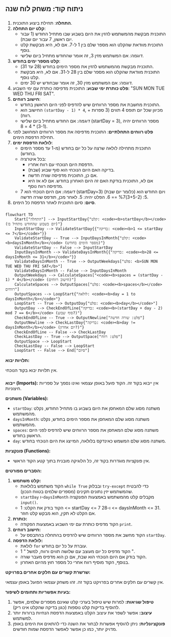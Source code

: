 ## ניתוח קוד: משחק לוח שנה

### <algorithm>
1.  **התחלה**: תחילת ביצוע התוכנית.
2.  **קלט יום התחלה**:
    *   התוכנית מבקשת מהמשתמש להזין את היום בשבוע שבו מתחיל החודש (1 עבור יום ראשון, 7 עבור יום שבת).
    *   התוכנית מוודאת שהקלט הוא מספר שלם בין 1 ל-7. אם לא, היא מבקשת קלט נוסף.
    *   *דוגמה:* אם המשתמש מזין 3, זה אומר שהחודש מתחיל ביום שלישי.
3.  **קלט מספר ימים בחודש**:
    *   התוכנית מבקשת מהמשתמש להזין את מספר הימים בחודש (28 עד 31).
    *   התוכנית מוודאת שהקלט הוא מספר שלם בין 28 ל-31. אם לא, היא מבקשת קלט נוסף.
    *   *דוגמה:* אם המשתמש מזין 30, זה אומר שבחודש יש 30 ימים.
4.  **פלט כותרת ימי שבוע**: התוכנית מדפיסה כותרת עם ימי השבוע: "SUN MON TUE WED THU FRI SAT".
5.  **חישוב רווחים**:
    *   התוכנית מחשבת את מספר הרווחים שיש להדפיס לפני היום הראשון בחודש.
    *   החישוב הוא `(startDay - 1) * 4`, מכיוון שכל יום תופס 4 תווים (3 ספרות + רווח).
    *   *דוגמה:* אם החודש מתחיל ביום שלישי (startDay = 3), מספר הרווחים יהיה (3-1) * 4 = 8.
6.  **פלט רווחים התחלתיים**: התוכנית מדפיסה את מספר הרווחים המחושב לפני תחילת הדפסת הימים.
7.  **לולאת הדפסת ימים**:
    *   התוכנית מתחילה לולאה שרצה על כל יום בחודש (מ-1 עד מספר הימים בחודש).
    *   בכל איטרציה:
        *   הדפסת היום הנוכחי עם רווח אחריו.
        *   בדיקה האם היום הנוכחי הוא סוף שבוע (שבת).
        *   אם כן, התוכנית מדפיסה שורה חדשה.
        *    אם לא, התוכנית בודקת האם זה היום האחרון בחודש. אם לא אז היא מדפיסה רווח נוסף.
    *   *דוגמה:* אם היום הנוכחי הוא 7 (startDay=3) (כלומר יום שבת) ויום החודש הוא 5: (3+5-2)%7 == 6. הפלט יהיה: 5. לאחר מכן, תודפס שורה חדשה.
8.  **סיום**: סיום התוכנית לאחר הדפסת כל הימים.

### <mermaid>
```mermaid
flowchart TD
    Start["התחלה"] --> InputStartDay{"קלט: <code><b>startDay</b></code> (יום בשבוע שהחודש מתחיל בו)"}
    InputStartDay --> ValidateStartDay{{"בדיקה: <code><b>1 <= startDay <= 7</b></code>"}}
    ValidateStartDay -- True --> InputDaysInMonth{"קלט: <code><b>daysInMonth</b></code> (מספר הימים בחודש)"}
    ValidateStartDay -- False --> InputStartDay
    InputDaysInMonth --> ValidateDaysInMonth{{"בדיקה: <code><b>28 <= daysInMonth <= 31</b></code>"}}
    ValidateDaysInMonth -- True --> OutputWeekdays["פלט: <b>SUN MON TUE WED THU FRI SAT</b>"]
    ValidateDaysInMonth -- False --> InputDaysInMonth
    OutputWeekdays --> CalculateSpaces["<code><b>spaces = (startDay - 1) * 4</b></code> (חישוב רווחים)"]
    CalculateSpaces --> OutputSpaces["פלט: <code><b>spaces</b></code> רווחים"]
    OutputSpaces --> LoopStart{"לולאה: <code><b>day = 1 to daysInMonth</b></code>"}
    LoopStart -- True --> OutputDay["פלט: <code><b>day</b></code>"]
    OutputDay --> CheckEndOfLine{"בדיקה: <code><b>(startDay + day - 2) mod 7 == 6</b></code> (סוף שבוע?)"}
    CheckEndOfLine -- True --> OutputNewline["פלט: שורה חדשה"]
    OutputNewline --> CheckLastDay{"בדיקה: <code><b>day != daysInMonth</b></code> (יום אחרון?)"}
    CheckEndOfLine -- False --> CheckLastDay
    CheckLastDay -- True --> OutputSpace["פלט: רווח"]
    OutputSpace --> LoopStart
    CheckLastDay -- False --> LoopStart
    LoopStart -- False --> End["סיום"]
```

**תלויות יבוא:**

אין תלויות יבוא בקוד הנוכחי.

### <explanation>
**ייבוא (Imports):**
אין ייבוא בקוד זה. הקוד פועל באופן עצמאי ואינו נסמך על ספריות חיצוניות.

**משתנים (Variables):**
* `startDay`: משתנה מסוג שלם המאחסן את היום בשבוע בו מתחיל החודש, נקלט מהמשתמש.
*   `daysInMonth`: משתנה מסוג שלם המאחסן את מספר הימים בחודש, נקלט מהמשתמש.
*   `spaces`: משתנה מסוג שלם המאחסן את מספר הרווחים שיש להדפיס לפני היום הראשון בחודש.
*   `day`: משתנה מסוג שלם המשמש כאינדקס בלולאה, המייצג את היום הנוכחי בחודש.

**פונקציות (Functions):**
*   אין פונקציות מוגדרות בקוד זה, כל הלוגיקה מובנית בתוך קטע הקוד הראשי.

**הסברים מפורטים:**
1.  **קלט משתמש:**
    *   הקוד משתמש בלולאות `while True` ובבלוק `try-except` כדי להבטיח שהמשתמש יזין נתונים תקינים (מספרים שלמים בטווח הנכון).
    *   `startDay` ו-`daysInMonth` מקבלים קלט מהמשתמש באמצעות הפונקציה `input()`.
    *   הקוד בודק את הקלט: 1 <= startDay <= 7 ו-28 <= daysInMonth <= 31. אם הקלט לא תקין, הוא מבקש קלט חוזר.
2.  **כותרת:**
    *   הקוד מדפיס כותרת עם ימי השבוע באמצעות הפקודה `print`.
3.  **חישוב רווחים:**
    *   הקוד מחשב את מספר הרווחים שיש להדפיס בהתחלה בהתבסס על `startDay`.
4.  **לולאת הדפסה:**
    *   לולאת `for` עוברת על כל יום בחודש.
    *   הקוד מדפיס כל יום מעוצב עם שלושה תווים ורווח, למשל " 1 ".
    *   הקוד בודק אם היום הנוכחי הוא שבת, אם כן הוא מדפיס מעבר שורה.
    *   בנוסף, הקוד מוסיף רווח אחרי כל מספר חוץ מהיום האחרון.

**שרשרת קשרים עם חלקים אחרים בפרויקט:**

אין קשרים עם חלקים אחרים בפרויקט בקוד זה. זהו משחק עצמאי הפועל באופן עצמאי.

**בעיות אפשריות ותחומים לשיפור:**

1.  **טיפול שגיאות:** למרות שיש טיפול בערכי קלט שאינם מספרים שלמים, אפשר להוסיף בדיקות קלט נוספות (כגון בדיקה שהקלט אינו ריק).
2.  **עיצוב:** אפשר לשפר את עיצוב הקלט באמצעות הדפסת הנחיות ברורות יותר למשתמש.
3.  **פונקציונליות:** ניתן להוסיף אפשרות לבחור את השנה כדי להתאים את הימים באופן מדויק יותר, כמו כן אפשר לאפשר הדפסת שמות חודשים.